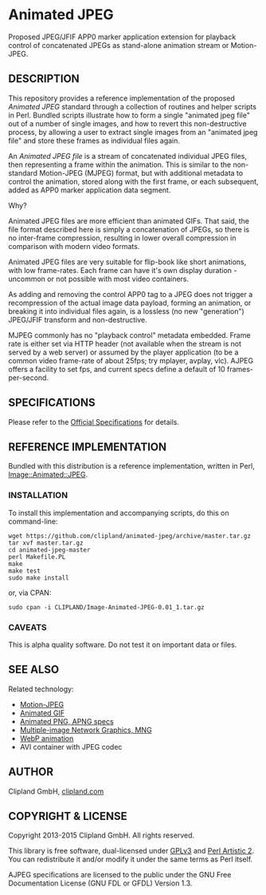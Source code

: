 Animated JPEG
=============

Proposed JPEG/JFIF APP0 marker application extension for playback control of
concatenated JPEGs as stand-alone animation stream or Motion-JPEG.

## DESCRIPTION

This repository provides a reference implementation of the proposed _Animated
JPEG_ standard through a collection of routines and helper scripts in Perl.
Bundled scripts illustrate how to form a single "animated jpeg file" out of a
number of single images, and how to revert this non-destructive process, by
allowing a user to extract single images from an "animated jpeg file" and
store these frames as individual files again.

An _Animated JPEG file_ is a stream of concatenated individual JPEG files, then
representing a frame within the animation. This is similar to the non-standard
Motion-JPEG (MJPEG) format, but with additional metadata to control the
animation, stored along with the first frame, or each subsequent, added as APP0
marker application data segment.

Why?

Animated JPEG files are more efficient than animated GIFs. That said, the file
format described here is simply a concatenation of JPEGs, so there is no
inter-frame compression, resulting in lower overall compression in comparison
with modern video formats.

Animated JPEG files are very suitable for flip-book like short animations, with
low frame-rates. Each frame can have it's own display duration - uncommon or not
possible with most video containers.

As adding and removing the control APP0 tag to a JPEG does not trigger a
recompression of the actual image data payload, forming an animation, or
breaking it into individual files again, is a lossless (no new "generation")
JPEG/JFIF transform and non-destructive.

MJPEG commonly has no "playback control" metadata embedded. Frame rate is either
set via HTTP header (not available when the stream is not served by a web
server) or assumed by the player application (to be a common video frame-rate
of about 25fps; try mplayer, avplay, vlc). AJPEG offers a facility to set fps,
and current specs define a default of 10 frames-per-second.

## SPECIFICATIONS

Please refer to the [Official Specifications](SPECIFICATIONS.md) for details.

## REFERENCE IMPLEMENTATION

Bundled with this distribution is a reference implementation, written in Perl,
[Image::Animated::JPEG](http://search.cpan.org/perldoc?Image::Animated::JPEG).

### INSTALLATION

To install this implementation and accompanying scripts, do this on
command-line:

    wget https://github.com/clipland/animated-jpeg/archive/master.tar.gz
    tar xvf master.tar.gz
    cd animated-jpeg-master
    perl Makefile.PL
    make
    make test
    sudo make install

or, via CPAN:

    sudo cpan -i CLIPLAND/Image-Animated-JPEG-0.01_1.tar.gz

### CAVEATS

This is alpha quality software. Do not test it on important data or files.

## SEE ALSO

Related technology:

* [Motion-JPEG](http://en.wikipedia.org/wiki/Motion_JPEG)
* [Animated GIF](http://en.wikipedia.org/wiki/GIF#Animated_GIF)
* [Animated PNG, APNG specs](https://wiki.mozilla.org/APNG_Specification#Structure)
* [Multiple-image Network Graphics, MNG](http://en.wikipedia.org/wiki/Multiple-image_Network_Graphics)
* [WebP animation](http://en.wikipedia.org/wiki/WebP)
* AVI container with JPEG codec

## AUTHOR

Clipland GmbH, [clipland.com](http://www.clipland.com/)

## COPYRIGHT & LICENSE

Copyright 2013-2015 Clipland GmbH. All rights reserved.

This library is free software, dual-licensed under [GPLv3](http://www.gnu.org/licenses/gpl)
and [Perl Artistic 2](http://opensource.org/licenses/Artistic-2.0).
You can redistribute it and/or modify it under the same terms as Perl itself.

AJPEG specifications are licensed to the public under the GNU Free Documentation
License (GNU FDL or GFDL) Version 1.3.
